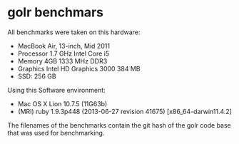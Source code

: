 golr benchmars
==============

All benchmarks were taken on this hardware:

- MacBook Air, 13-inch, Mid 2011
- Processor 1.7 GHz Intel Core i5
- Memory 4GB 1333 MHz DDR3
- Graphics  Intel HD Graphics 3000 384 MB
- SSD: 256 GB

Using this Software environment:
- Mac OS X Lion 10.7.5 (11G63b)
- (MRI) ruby 1.9.3p448 (2013-06-27 revision 41675) [x86_64-darwin11.4.2]

The filenames of the benchmarks contain the git hash of the golr code base that was used for benchmarking.

